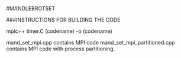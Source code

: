 #MANDLEBROTSET

###INSTRUCTIONS FOR BUILDING THE CODE

mpic++ timer.C (codename) -o (codename)



mand_set_mpi.cpp contains MPI code 
mand_set_mpi_partitioned.cpp contains MPI code with process partitioning.